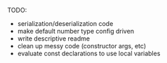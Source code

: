 TODO:

- serialization/deserialization code
- make default number type config driven
- write descriptive readme
- clean up messy code (constructor args, etc)
- evaluate const declarations to use local variables
